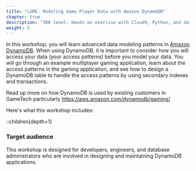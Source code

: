 ```yaml
---
title: "LGME: Modeling Game Player Data with Amazon DynamoDB"
chapter: true
description: "300 level: Hands-on exercise with Cloud9, Python, and data modelling best practices."
weight: 5
---
```



In this workshop, you will learn advanced data modeling patterns in [Amazon DynamoDB](https://docs.aws.amazon.com/amazondynamodb/latest/developerguide/Introduction.html). When using DynamoDB, it is important to consider how you will access your data (your access patterns) before you model your data. You will go through an example multiplayer gaming application, learn about the access patterns in the gaming application, and see how to design a DynamoDB table to handle the access patterns by using secondary indexes and transactions.

Read up more on how DynamoDB is used by existing customers in GameTech particularly
https://aws.amazon.com/dynamodb/gaming/

Here's what this workshop includes:

::children{depth=1}


### Target audience

This workshop is designed for developers, engineers, and database administrators who are involved in designing and maintaining DynamoDB applications.






